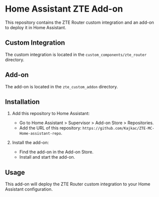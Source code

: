 # Home Assistant ZTE Add-on

This repository contains the ZTE Router custom integration and an add-on to deploy it in Home Assistant.

## Custom Integration

The custom integration is located in the `custom_components/zte_router` directory.

## Add-on

The add-on is located in the `zte_custom_addon` directory.

## Installation

1. Add this repository to Home Assistant:
   - Go to Home Assistant > Supervisor > Add-on Store > Repositories.
   - Add the URL of this repository: `https://github.com/Kajkac/ZTE-MC-Home-assistant-repo`.

2. Install the add-on:
   - Find the add-on in the Add-on Store.
   - Install and start the add-on.

## Usage

This add-on will deploy the ZTE Router custom integration to your Home Assistant configuration.
